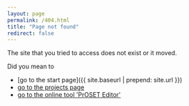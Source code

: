 ```yaml
---
layout: page
permalink: /404.html
title: "Page not found"
redirect: false
---
```


The site that you tried to access does not exist or it moved. 

Did you mean to 
- [go to the start page]({{ site.baseurl | prepend: site.url }})
- [go to the projects page](/projects/)
- [go to the online tool 'PrOSET Editor'](/assets/html/proset-editor.html)
